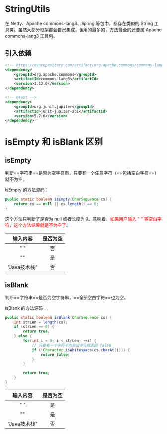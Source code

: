 # StringUtils

在 Netty、Apache commons-lang3、Spring 等包中，都存在类似的 String 工具类。虽然大部分框架都会自己集成，但用的最多的，方法最全的还要属 Apache commons-lang3 工具包。

## 引入依赖

```xml
<!-- https://mvnrepository.com/artifact/org.apache.commons/commons-lang3 -->
<dependency>
    <groupId>org.apache.commons</groupId>
    <artifactId>commons-lang3</artifactId>
    <version>3.12.0</version>
</dependency>

<!-- @Test -->
<dependency>
    <groupId>org.junit.jupiter</groupId>
    <artifactId>junit-jupiter-api</artifactId>
    <version>5.7.0</version>
</dependency>
```

# isEmpty 和 isBlank 区别

## isEmpty

判断==字符串==是否为空字符串，只要有一个任意字符（==包括空白字符==）就不为空。

isEmpty 的方法源码：

```java
public static boolean isEmpty(CharSequence cs) {
    return cs == null || cs.length() == 0;
}
```

这个方法只判断了是否为 null 或者长度为 0。意味着，<font color=red>如果用户输入 "   " 等空白字符，这个方法结果就是不为空了</font>。

|   输入内容   | 是否为空 |
| :----------: | :------: |
|    "   "     |    否    |
|      ""      |    是    |
| "Java技术栈" |    否    |

## isBlank

判断==字符串==是否为空字符串，==全部空白字符==也为空。

isBlank 的方法源码：

```java
public static boolean isBlank(CharSequence cs) {
    int strLen = length(cs);
    if (strLen == 0) {
        return true;
    } else {
        for(int i = 0; i < strLen; ++i) {
            // 只要有一个字符不为空白字符就返回 false
            if (!Character.isWhitespace(cs.charAt(i))) {
                return false;
            }
        }

        return true;
    }
}
```

|   输入内容   | 是否为空 |
| :----------: | :------: |
|    "   "     |    是    |
|      ""      |    是    |
| "Java技术栈" |    否    |

